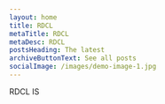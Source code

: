 ```yaml
---
layout: home
title: RDCL
metaTitle: RDCL
metaDesc: RDCL
postsHeading: The latest
archiveButtonText: See all posts
socialImage: /images/demo-image-1.jpg
---
```

RDCL IS
